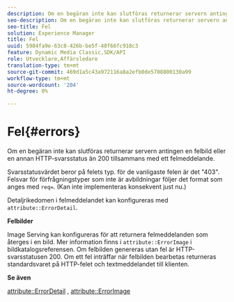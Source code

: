 ```yaml
---
description: Om en begäran inte kan slutföras returnerar servern antingen en felbild eller en annan HTTP-svarsstatus än 200 tillsammans med ett felmeddelande.
seo-description: Om en begäran inte kan slutföras returnerar servern antingen en felbild eller en annan HTTP-svarsstatus än 200 tillsammans med ett felmeddelande.
seo-title: Fel
solution: Experience Manager
title: Fel
uuid: 5984fa9e-63c8-426b-be5f-48f66fc918c3
feature: Dynamic Media Classic,SDK/API
role: Utvecklare,Affärsledare
translation-type: tm+mt
source-git-commit: 469d1a5c43a972116a8a2efb0de5708800130a99
workflow-type: tm+mt
source-wordcount: '204'
ht-degree: 0%

---
```



# Fel{#errors}

Om en begäran inte kan slutföras returnerar servern antingen en felbild eller en annan HTTP-svarsstatus än 200 tillsammans med ett felmeddelande.

Svarsstatusvärdet beror på felets typ. för de vanligaste felen är det &quot;403&quot;. Felsvar för förfrågningstyper som inte är avbildningar följer det format som anges med `req=`. (Kan inte implementeras konsekvent just nu.)

Detaljrikedomen i felmeddelandet kan konfigureras med `attribute::ErrorDetail`.

**Felbilder**

Image Serving kan konfigureras för att returnera felmeddelanden som återges i en bild. Mer information finns i `attribute::ErrorImage` i bildkatalogsreferensen. Om felbilden genereras utan fel är HTTP-svarsstatusen 200. Om ett fel inträffar när felbilden bearbetas returneras standardsvaret på HTTP-felet och textmeddelandet till klienten.

**Se även**

[attribute::ErrorDetail](../../../../../ir-api/material-cat/image-rendering-api-ref/c-ir-material-catalog/c-ir-attributes-reference/r-ir-errordetail.md#reference-123b56eed6cf49cea6e0490672b7c53b) ,  [attribute::ErrorImage](../../../../../ir-api/material-cat/image-rendering-api-ref/c-ir-material-catalog/c-ir-attributes-reference/r-ir-errorimage.md#reference-b58bdaba96074c52802ca8dc54bfe2f0)
